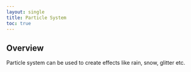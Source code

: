 ```yaml
---
layout: single
title: Particle System
toc: true
---
```


## Overview
Particle system can be used to create effects like rain, snow, glitter etc.